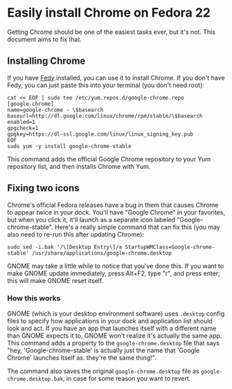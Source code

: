 # Easily install Chrome on Fedora 22

Getting Chrome should be one of the easiest tasks ever, but it's not. This document aims to fix that.

## Installing Chrome

If you have [Fedy](https://satya164.github.io/fedy/) installed, you can use it to install Chrome. If you don't have Fedy, you can just paste this into your terminal (you don't need root):

```
cat << EOF | sudo tee /etc/yum.repos.d/google-chrome.repo
[google-chrome]
name=google-chrome - \$basearch
baseurl=http://dl.google.com/linux/chrome/rpm/stable/\$basearch
enabled=1
gpgcheck=1
gpgkey=https://dl-ssl.google.com/linux/linux_signing_key.pub
EOF
sudo yum -y install google-chrome-stable
```

This command adds the official Google Chrome repository to your Yum repository list, and then installs Chrome with Yum.

## Fixing two icons

Chrome's official Fedora releases have a bug in them that causes Chrome to appear twice in your dock. You'll have "Google Chrome" in your favorites, but when you click it, it'll launch as a separate icon labeled "Google-chrome-stable". Here's a really simple command that can fix this (you may also need to re-run this after updating Chrome):

```
sudo sed -i.bak '/\[Desktop Entry\]/a StartupWMClass=Google-chrome-stable' /usr/share/applications/google-chrome.desktop
```

GNOME may take a little while to notice that you've done this. If you want to make GNOME update immediately, press Alt+F2, type "r", and press enter; this will make GNOME reset itself.

### How this works

GNOME (which is your desktop environment software) uses `.desktop` config files to specify how applications in your dock and application list should look and act. If you have an app that launches itself with a different name than GNOME expects it to, GNOME won't realize it's actually the same app. This command adds a property to the `google-chrome.desktop` file that says "hey, 'Google-chrome-stable' is actually just the name that 'Google Chrome' launches itself as. they're the same thing!".

The command also saves the original `google-chrome.desktop` file as `google-chrome.desktop.bak`, in case for some reason you want to revert.
